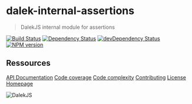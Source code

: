 dalek-internal-assertions
=========================

> DalekJS internal module for assertions

[![Build Status](https://travis-ci.org/dalekjs/dalek-internal-assertions.png)](https://travis-ci.org/dalekjs/dalek-internal-assertions)
[![Dependency Status](https://david-dm.org/dalekjs/dalek-internal-assertions.png)](https://david-dm.org/dalekjs/dalek-internal-assertions)
[![devDependency Status](https://david-dm.org/dalekjs/dalek-internal-assertions/dev-status.png)](https://david-dm.org/dalekjs/dalek-internal-assertions#info=devDependencies)
[![NPM version](https://badge.fury.io/js/dalek-internal-assertions.png)](http://badge.fury.io/js/dalek-internal-assertions)

## Ressources

[API Documentation](https://raw.github.com/dalekjs/dalekjs.com/master/img/logo.jpg)
[Code coverage](https://raw.github.com/dalekjs/dalekjs.com/master/img/logo.jpg)
[Code complexity](https://raw.github.com/dalekjs/dalekjs.com/master/img/logo.jpg)
[Contributing](https://raw.github.com/dalekjs/dalekjs.com/master/img/logo.jpg)
[License](https://raw.github.com/dalekjs/dalekjs.com/master/img/logo.jpg)
[Homepage](https://raw.github.com/dalekjs/dalekjs.com/master/img/logo.jpg)

![DalekJS](https://raw.github.com/dalekjs/dalekjs.com/master/img/logo.jpg)
